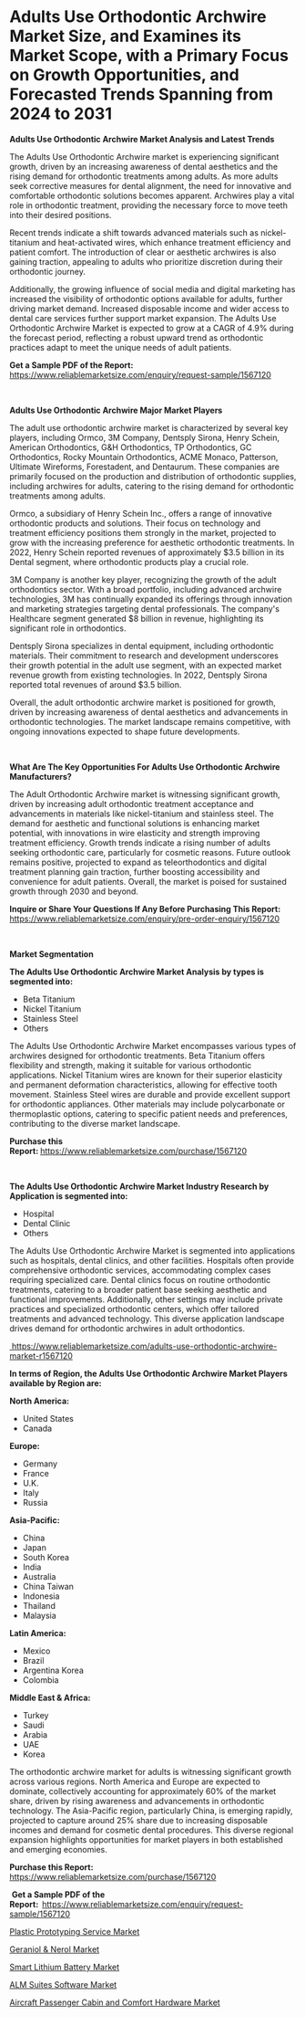 <p><h1>Adults Use Orthodontic Archwire Market Size, and Examines its Market Scope, with a Primary Focus on Growth Opportunities, and Forecasted Trends Spanning from 2024 to 2031</h1></p><p><strong>Adults Use Orthodontic Archwire Market Analysis and Latest Trends</strong></p>
<p><p>The Adults Use Orthodontic Archwire market is experiencing significant growth, driven by an increasing awareness of dental aesthetics and the rising demand for orthodontic treatments among adults. As more adults seek corrective measures for dental alignment, the need for innovative and comfortable orthodontic solutions becomes apparent. Archwires play a vital role in orthodontic treatment, providing the necessary force to move teeth into their desired positions.</p><p>Recent trends indicate a shift towards advanced materials such as nickel-titanium and heat-activated wires, which enhance treatment efficiency and patient comfort. The introduction of clear or aesthetic archwires is also gaining traction, appealing to adults who prioritize discretion during their orthodontic journey. </p><p>Additionally, the growing influence of social media and digital marketing has increased the visibility of orthodontic options available for adults, further driving market demand. Increased disposable income and wider access to dental care services further support market expansion. The Adults Use Orthodontic Archwire Market is expected to grow at a CAGR of 4.9% during the forecast period, reflecting a robust upward trend as orthodontic practices adapt to meet the unique needs of adult patients.</p></p>
<p><strong>Get a Sample PDF of the Report:&nbsp;</strong> <a href="https://www.reliablemarketsize.com/enquiry/request-sample/1567120">https://www.reliablemarketsize.com/enquiry/request-sample/1567120</a></p>
<p>&nbsp;</p>
<p><strong>Adults Use Orthodontic Archwire Major Market Players</strong></p>
<p><p>The adult use orthodontic archwire market is characterized by several key players, including Ormco, 3M Company, Dentsply Sirona, Henry Schein, American Orthodontics, G&H Orthodontics, TP Orthodontics, GC Orthodontics, Rocky Mountain Orthodontics, ACME Monaco, Patterson, Ultimate Wireforms, Forestadent, and Dentaurum. These companies are primarily focused on the production and distribution of orthodontic supplies, including archwires for adults, catering to the rising demand for orthodontic treatments among adults.</p><p>Ormco, a subsidiary of Henry Schein Inc., offers a range of innovative orthodontic products and solutions. Their focus on technology and treatment efficiency positions them strongly in the market, projected to grow with the increasing preference for aesthetic orthodontic treatments. In 2022, Henry Schein reported revenues of approximately $3.5 billion in its Dental segment, where orthodontic products play a crucial role.</p><p>3M Company is another key player, recognizing the growth of the adult orthodontics sector. With a broad portfolio, including advanced archwire technologies, 3M has continually expanded its offerings through innovation and marketing strategies targeting dental professionals. The company's Healthcare segment generated $8 billion in revenue, highlighting its significant role in orthodontics.</p><p>Dentsply Sirona specializes in dental equipment, including orthodontic materials. Their commitment to research and development underscores their growth potential in the adult use segment, with an expected market revenue growth from existing technologies. In 2022, Dentsply Sirona reported total revenues of around $3.5 billion.</p><p>Overall, the adult orthodontic archwire market is positioned for growth, driven by increasing awareness of dental aesthetics and advancements in orthodontic technologies. The market landscape remains competitive, with ongoing innovations expected to shape future developments.</p></p>
<p>&nbsp;</p>
<p><strong>What Are The Key Opportunities For Adults Use Orthodontic Archwire Manufacturers?</strong></p>
<p><p>The Adult Orthodontic Archwire market is witnessing significant growth, driven by increasing adult orthodontic treatment acceptance and advancements in materials like nickel-titanium and stainless steel. The demand for aesthetic and functional solutions is enhancing market potential, with innovations in wire elasticity and strength improving treatment efficiency. Growth trends indicate a rising number of adults seeking orthodontic care, particularly for cosmetic reasons. Future outlook remains positive, projected to expand as teleorthodontics and digital treatment planning gain traction, further boosting accessibility and convenience for adult patients. Overall, the market is poised for sustained growth through 2030 and beyond.</p></p>
<p><strong>Inquire or Share Your Questions If Any Before Purchasing This Report:</strong> <a href="https://www.reliablemarketsize.com/enquiry/pre-order-enquiry/1567120">https://www.reliablemarketsize.com/enquiry/pre-order-enquiry/1567120</a></p>
<p>&nbsp;</p>
<p><strong>Market Segmentation</strong></p>
<p><strong>The Adults Use Orthodontic Archwire Market Analysis by types is segmented into:</strong></p>
<p><ul><li>Beta Titanium</li><li>Nickel Titanium</li><li>Stainless Steel</li><li>Others</li></ul></p>
<p><p>The Adults Use Orthodontic Archwire Market encompasses various types of archwires designed for orthodontic treatments. Beta Titanium offers flexibility and strength, making it suitable for various orthodontic applications. Nickel Titanium wires are known for their superior elasticity and permanent deformation characteristics, allowing for effective tooth movement. Stainless Steel wires are durable and provide excellent support for orthodontic appliances. Other materials may include polycarbonate or thermoplastic options, catering to specific patient needs and preferences, contributing to the diverse market landscape.</p></p>
<p><strong>Purchase this Report:&nbsp;</strong><a href="https://www.reliablemarketsize.com/purchase/1567120">https://www.reliablemarketsize.com/purchase/1567120</a></p>
<p>&nbsp;</p>
<p><strong>The Adults Use Orthodontic Archwire Market Industry Research by Application is segmented into:</strong></p>
<p><ul><li>Hospital</li><li>Dental Clinic</li><li>Others</li></ul></p>
<p><p>The Adults Use Orthodontic Archwire Market is segmented into applications such as hospitals, dental clinics, and other facilities. Hospitals often provide comprehensive orthodontic services, accommodating complex cases requiring specialized care. Dental clinics focus on routine orthodontic treatments, catering to a broader patient base seeking aesthetic and functional improvements. Additionally, other settings may include private practices and specialized orthodontic centers, which offer tailored treatments and advanced technology. This diverse application landscape drives demand for orthodontic archwires in adult orthodontics.</p></p>
<p><a href="https://www.reliablemarketsize.com/adults-use-orthodontic-archwire-market-r1567120">&nbsp;https://www.reliablemarketsize.com/adults-use-orthodontic-archwire-market-r1567120</a></p>
<p><strong>In terms of Region, the Adults Use Orthodontic Archwire Market Players available by Region are:</strong></p>
<p>
    <p> <strong> North America: </strong>
        <ul>
            <li>United States</li>
            <li>Canada</li>
        </ul>
        </p> 
    <p> <strong> Europe: </strong>
        <ul>
            <li>Germany</li>
            <li>France</li>
            <li>U.K.</li>
            <li>Italy</li>
            <li>Russia</li>
        </ul>
        </p> 
    <p> <strong> Asia-Pacific: </strong>
        <ul>
            <li>China</li>
            <li>Japan</li>
            <li>South Korea</li>
            <li>India</li>
            <li>Australia</li>
            <li>China Taiwan</li>
            <li>Indonesia</li>
            <li>Thailand</li>
            <li>Malaysia</li>
        </ul>
        </p> 
    <p> <strong> Latin America: </strong>
        <ul>
            <li>Mexico</li>
            <li>Brazil</li>
            <li>Argentina Korea</li>
            <li>Colombia</li>
        </ul>
        </p> 
    <p> <strong> Middle East & Africa: </strong>
        <ul>
            <li>Turkey</li>
            <li>Saudi</li>
            <li>Arabia</li>
            <li>UAE</li>
            <li>Korea</li>
        </ul>
    </p>
    </p>
<p><p>The orthodontic archwire market for adults is witnessing significant growth across various regions. North America and Europe are expected to dominate, collectively accounting for approximately 60% of the market share, driven by rising awareness and advancements in orthodontic technology. The Asia-Pacific region, particularly China, is emerging rapidly, projected to capture around 25% share due to increasing disposable incomes and demand for cosmetic dental procedures. This diverse regional expansion highlights opportunities for market players in both established and emerging economies.</p></p>
<p><strong>Purchase this Report: </strong><a href="https://www.reliablemarketsize.com/purchase/1567120">https://www.reliablemarketsize.com/purchase/1567120</a></p>
<p>&nbsp;<strong>Get a Sample PDF of the Report:&nbsp;&nbsp;</strong><a href="https://www.reliablemarketsize.com/enquiry/request-sample/1567120">https://www.reliablemarketsize.com/enquiry/request-sample/1567120</a></p>
<p><strong></strong></p>
<p><p><a href="https://www.linkedin.com/pulse/plastic-prototyping-service-market-trends-regional-insights-forecasted-ma8pe?trackingId=ZaUANppWQJqO%2FI%2FSKB4q1w%3D%3D">Plastic Prototyping Service Market</a></p><p><a href="https://medium.com/@mugnifrust_1249/navigating-the-global-geraniol-nerol-market-landscape-trends-forecasts-and-impact-analysis-d17575fb46a0?postPublishedType=repub">Geraniol & Nerol Market</a></p><p><a href="https://www.linkedin.com/pulse/driving-factors-behind-smart-lithium-battery-market-trends-ppc5e?trackingId=4%2BqV3Oi0RF%2B%2Fo4YFe1fFVA%3D%3D">Smart Lithium Battery Market</a></p><p><a href="https://issuu.com/reportprime-2/docs/alm-suites-software-market-size-203_272faf21a808be">ALM Suites Software Market</a></p><p><a href="https://medium.com/@mugnifrust_1249/aircraft-passenger-cabin-and-comfort-hardware-market-strategic-insights-product-evolution-and-e62246b80ddd">Aircraft Passenger Cabin and Comfort Hardware Market</a></p></p>